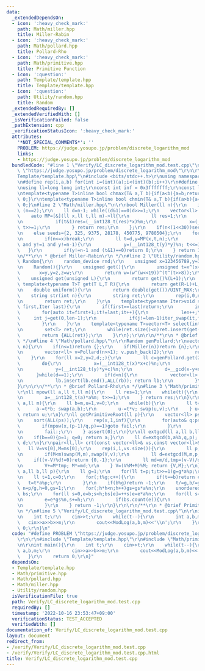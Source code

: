 ```yaml
---
data:
  _extendedDependsOn:
  - icon: ':heavy_check_mark:'
    path: Math/miller.hpp
    title: Miller-Rabin
  - icon: ':heavy_check_mark:'
    path: Math/pollard.hpp
    title: Pollard-Rho
  - icon: ':heavy_check_mark:'
    path: Math/primitive.hpp
    title: Primitive Function
  - icon: ':question:'
    path: Template/template.hpp
    title: Template/template.hpp
  - icon: ':question:'
    path: Utility/random.hpp
    title: Random
  _extendedRequiredBy: []
  _extendedVerifiedWith: []
  _isVerificationFailed: false
  _pathExtension: cpp
  _verificationStatusIcon: ':heavy_check_mark:'
  attributes:
    '*NOT_SPECIAL_COMMENTS*': ''
    PROBLEM: https://judge.yosupo.jp/problem/discrete_logarithm_mod
    links:
    - https://judge.yosupo.jp/problem/discrete_logarithm_mod
  bundledCode: "#line 1 \"Verify/LC_discrete_logarithm_mod.test.cpp\"\n#define PROBLEM\
    \ \"https://judge.yosupo.jp/problem/discrete_logarithm_mod\"\r\n\r\n#line 1 \"\
    Template/template.hpp\"\n#include <bits/stdc++.h>\r\nusing namespace std;\r\n\r\
    \n#define rep(i,a,b) for(int i=(int)(a);i<(int)(b);i++)\r\n#define ALL(v) (v).begin(),(v).end()\r\
    \nusing ll=long long int;\r\nconst int inf = 0x3fffffff;\r\nconst ll INF = 0x1fffffffffffffff;\r\
    \ntemplate<typename T>inline bool chmax(T& a,T b){if(a<b){a=b;return 1;}return\
    \ 0;}\r\ntemplate<typename T>inline bool chmin(T& a,T b){if(a>b){a=b;return 1;}return\
    \ 0;}\n#line 2 \"Math/miller.hpp\"\n\r\nbool Miller(ll n){\r\n    if(n<2 or (n&1)==0)return\
    \ (n==2);\r\n    ll d=n-1; while((d&1)==0)d>>=1;\r\n    vector<ll> seeds;\r\n\
    \    auto MP=[&](ll x,ll t,ll m)->ll{\r\n        ll res=1;\r\n        while(t){\r\
    \n            if(t&1)res=(__int128_t(res)*x)%m;\r\n            x=(__int128_t(x)*x)%m;\
    \ t>>=1;\r\n        } return res;\r\n    };\r\n    if(n<(1<<30))seeds={2, 7, 61};\r\
    \n    else seeds={2, 325, 9375, 28178, 450775, 9780504};\r\n    for(auto& x:seeds){\r\
    \n        if(n<=x)break;\r\n        ll t=d,y=MP(x,t,n);\r\n        while(t!=n-1\
    \ and y!=1 and y!=n-1){\r\n            y=(__int128_t(y)*y)%n; t<<=1;\r\n     \
    \   }\r\n        if(y!=n-1 and (t&1)==0)return 0;\r\n    } return 1;\r\n}\r\n\r\
    \n/**\r\n * @brief Miller-Rabin\r\n */\n#line 2 \"Utility/random.hpp\"\n\r\nstruct\
    \ Random{\r\n    random_device rnd;\r\n    unsigned x=123456789,y=362436069,z=521288629,w=rnd();\r\
    \n    Random(){}\r\n    unsigned get(){\r\n        unsigned t=x^(x<<11);\r\n \
    \       x=y,y=z,z=w;\r\n        return w=(w^(w<<19))^(t^(t>>8));\r\n    }\r\n\
    \    unsigned get(unsigned L){\r\n        return get()%(L+1);\r\n    }\r\n   \
    \ template<typename T>T get(T L,T R){\r\n        return get(R-L)+L;\r\n    }\r\
    \n    double uniform(){\r\n        return double(get())/UINT_MAX;\r\n    }\r\n\
    \    string str(int n){\r\n        string ret;\r\n        rep(i,0,n)ret+=get('a','z');\r\
    \n        return ret;\r\n    }\r\n    template<typename Iter>void shuffle(Iter\
    \ first,Iter last){\r\n        if(first==last)return;\r\n        int len=1;\r\n\
    \        for(auto it=first+1;it!=last;it++){\r\n            len++;\r\n       \
    \     int j=get(0,len-1);\r\n            if(j!=len-1)iter_swap(it,first+j);\r\n\
    \        }\r\n    }\r\n    template<typename T>vector<T> select(int n,T L,T R){\r\
    \n        set<T> ret;\r\n        while(ret.size()<n)ret.insert(get(L,R));\r\n\
    \        return {ALL(ret)};\r\n    }\r\n};\r\n\r\n/**\r\n * @brief Random\r\n\
    \ */\n#line 4 \"Math/pollard.hpp\"\n\r\nRandom genPollard;\r\nvector<ll> Pollard(ll\
    \ n){\r\n    if(n<=1)return {};\r\n    if(Miller(n))return {n};\r\n    if((n&1)==0){\r\
    \n        vector<ll> v=Pollard(n>>1); v.push_back(2);\r\n        return v;\r\n\
    \    }\r\n    for(ll x=2,y=2,d;;){\r\n        ll c=genPollard.get(2LL,n-1);\r\n\
    \        do{\r\n            x=(__int128_t(x)*x+c)%n;\r\n            y=(__int128_t(y)*y+c)%n;\r\
    \n            y=(__int128_t(y)*y+c)%n;\r\n            d=__gcd(x-y+n,n);\r\n  \
    \      }while(d==1);\r\n        if(d<n){\r\n            vector<ll> lb=Pollard(d),rb=Pollard(n/d);\r\
    \n            lb.insert(lb.end(),ALL(rb)); return lb;\r\n        }\r\n    }\r\n\
    }\r\n\r\n/**\r\n * @brief Pollard-Rho\r\n */\n#line 3 \"Math/primitive.hpp\"\n\
    \r\nll mpow(ll a,ll t,ll m){\r\n    ll res=1;\r\n    while(t){\r\n        if(t&1)res=__int128_t(res)*a%m;\r\
    \n        a=__int128_t(a)*a%m; t>>=1;\r\n    } return res;\r\n}\r\nll minv(ll\
    \ a,ll m){\r\n    ll b=m,u=1,v=0;\r\n    while(b){\r\n        ll t=a/b;\r\n  \
    \      a-=t*b; swap(a,b);\r\n        u-=t*v; swap(u,v);\r\n    } u=(u%m+m)%m;\
    \ return u;\r\n}\r\nll getPrimitiveRoot(ll p){\r\n    vector<ll> ps=Pollard(p-1);\r\
    \n    sort(ALL(ps));\r\n    rep(x,1,inf){\r\n        for(auto& q:ps){\r\n    \
    \        if(mpow(x,(p-1)/q,p)==1)goto fail;\r\n        }\r\n        return x;\r\
    \n        fail:;\r\n    } assert(0);\r\n}\r\nll extgcd(ll a,ll b,ll& p,ll& q){\r\
    \n    if(b==0){p=1; q=0; return a;}\r\n    ll d=extgcd(b,a%b,q,p); q-=a/b*p; return\
    \ d;\r\n}\r\npair<ll,ll> crt(const vector<ll>& vs,const vector<ll>& ms){\r\n \
    \   ll V=vs[0],M=ms[0];\r\n    rep(i,1,vs.size()){\r\n        ll p,q,v=vs[i],m=ms[i];\r\
    \n        if(M<m)swap(M,m),swap(V,v);\r\n        ll d=extgcd(M,m,p,q);\r\n   \
    \     if((v-V)%d!=0)return {0,-1};\r\n        ll md=m/d,tmp=(v-V)/d%md*p%md;\r\
    \n        V+=M*tmp; M*=md;\r\n    } V=(V%M+M)%M; return {V,M};\r\n}\r\nll ModLog(ll\
    \ a,ll b,ll p){\r\n    ll g=1;\r\n    for(ll t=p;t;t>>=1)g=g*a%p;\r\n    g=__gcd(g,p);\r\
    \n    ll t=1,c=0;\r\n    for(;t%g;c++){\r\n        if(t==b)return c;\r\n     \
    \   t=t*a%p;\r\n        }\r\n    if(b%g)return -1;\r\n    t/=g,b/=g;\r\n    ll\
    \ n=p/g,h=0,gs=1;\r\n    for(;h*h<n;h++)gs=gs*a%n;\r\n    unordered_map<ll,ll>\
    \ bs;\r\n    for(ll s=0,e=b;s<h;bs[e]=++s)e=e*a%n;\r\n    for(ll s=0,e=t;s<n;){\r\
    \n        e=e*gs%n,s+=h;\r\n        if(bs.count(e)){\r\n            return c+s-bs[e];\r\
    \n        }\r\n    } return -1;\r\n}\r\n\r\n/**\r\n * @brief Primitive Function\r\
    \n */\n#line 5 \"Verify/LC_discrete_logarithm_mod.test.cpp\"\n\r\nint main(){\r\
    \n    int t;\r\n    cin>>t;\r\n    while(t--){\r\n        int a,b,m;\r\n     \
    \   cin>>a>>b>>m;\r\n        cout<<ModLog(a,b,m)<<'\\n';\r\n    }\r\n    return\
    \ 0;\r\n}\n"
  code: "#define PROBLEM \"https://judge.yosupo.jp/problem/discrete_logarithm_mod\"\
    \r\n\r\n#include \"Template/template.hpp\"\r\n#include \"Math/primitive.hpp\"\r\
    \n\r\nint main(){\r\n    int t;\r\n    cin>>t;\r\n    while(t--){\r\n        int\
    \ a,b,m;\r\n        cin>>a>>b>>m;\r\n        cout<<ModLog(a,b,m)<<'\\n';\r\n \
    \   }\r\n    return 0;\r\n}"
  dependsOn:
  - Template/template.hpp
  - Math/primitive.hpp
  - Math/pollard.hpp
  - Math/miller.hpp
  - Utility/random.hpp
  isVerificationFile: true
  path: Verify/LC_discrete_logarithm_mod.test.cpp
  requiredBy: []
  timestamp: '2022-10-16 23:53:47+09:00'
  verificationStatus: TEST_ACCEPTED
  verifiedWith: []
documentation_of: Verify/LC_discrete_logarithm_mod.test.cpp
layout: document
redirect_from:
- /verify/Verify/LC_discrete_logarithm_mod.test.cpp
- /verify/Verify/LC_discrete_logarithm_mod.test.cpp.html
title: Verify/LC_discrete_logarithm_mod.test.cpp
---
```


